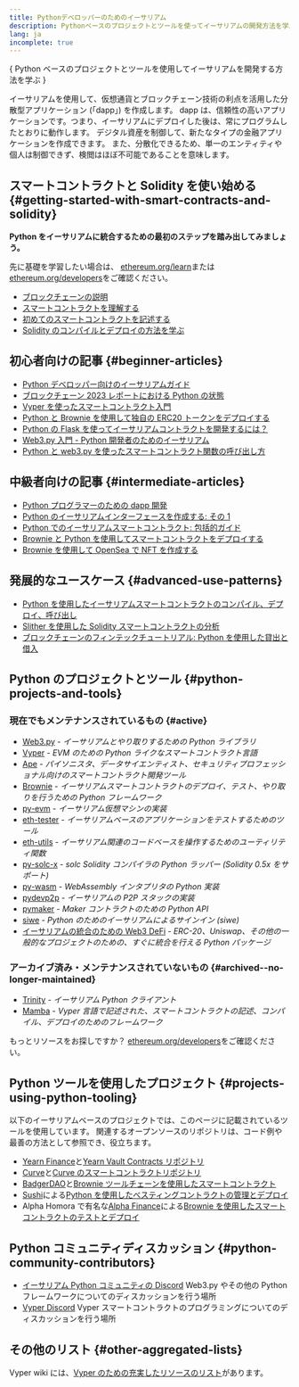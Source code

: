 ```yaml
---
title: Pythonデベロッパーのためのイーサリアム
description: Pythonベースのプロジェクトとツールを使ってイーサリアムの開発方法を学ぶ
lang: ja
incomplete: true
---
```


{
<FeaturedText>Python ベースのプロジェクトとツールを使用してイーサリアムを開発する方法を学ぶ</FeaturedText>
}

イーサリアムを使用して、仮想通貨とブロックチェーン技術の利点を活用した分散型アプリケーション (「dapp」) を作成します。 dapp は、信頼性の高いアプリケーションです。つまり、イーサリアムにデプロイした後は、常にプログラムしたとおりに動作します。 デジタル資産を制御して、新たなタイプの金融アプリケーションを作成できます。 また、分散化できるため、単一のエンティティや個人は制御できず、検閲はほぼ不可能であることを意味します。

## スマートコントラクトと Solidity を使い始める \{#getting-started-with-smart-contracts-and-solidity}

**Python をイーサリアムに統合するための最初のステップを踏み出してみましょう。**

先に基礎を学習したい場合は、 [ethereum.org/learn](/learn/)または[ethereum.org/developers](/developers/)をご確認ください。

- [ブロックチェーンの説明](https://kauri.io/article/d55684513211466da7f8cc03987607d5/blockchain-explained)
- [スマートコントラクトを理解する](https://kauri.io/article/e4f66c6079e74a4a9b532148d3158188/ethereum-101-part-5-the-smart-contract)
- [初めてのスマートコントラクトを記述する](https://kauri.io/article/124b7db1d0cf4f47b414f8b13c9d66e2/remix-ide-your-first-smart-contract)
- [Solidity のコンパイルとデプロイの方法を学ぶ](https://kauri.io/article/973c5f54c4434bb1b0160cff8c695369/understanding-smart-contract-compilation-and-deployment)

## 初心者向けの記事 \{#beginner-articles}

- [Python デベロッパー向けのイーサリアムガイド](https://snakecharmers.ethereum.org/a-developers-guide-to-ethereum-pt-1/)
- [ブロックチェーン 2023 レポートにおける Python の状態](https://tradingstrategy.ai/blog/the-state-of-python-in-blockchain-in-2023)
- [Vyper を使ったスマートコントラクト入門](https://kauri.io/#collections/Getting%20Started/an-introduction-to-smart-contracts-with-vyper/)
- [Python と Brownie を使用して独自の ERC20 トークンをデプロイする](https://betterprogramming.pub/python-blockchain-token-deployment-tutorial-create-an-erc20-77a5fd2e1a58)
- [Python の Flask を使ってイーサリアムコントラクトを開発するには？](https://medium.com/coinmonks/how-to-develop-ethereum-contract-using-python-flask-9758fe65976e)
- [Web3.py 入門 - Python 開発者のためのイーサリアム](https://www.dappuniversity.com/articles/web3-py-intro)
- [Python と web3.py を使ったスマートコントラクト関数の呼び出し方](https://stackoverflow.com/questions/57580702/how-to-call-a-smart-contract-function-using-python-and-web3-py)

## 中級者向けの記事 \{#intermediate-articles}

- [Python プログラマーのための dapp 開発](https://levelup.gitconnected.com/dapps-development-for-python-developers-f52b32b54f28)
- [Python のイーサリアムインターフェースを作成する: その 1](https://hackernoon.com/creating-a-python-ethereum-interface-part-1-4d2e47ea0f4d)
- [Python でのイーサリアムスマートコントラクト: 包括的ガイド](https://hackernoon.com/ethereum-smart-contracts-in-python-a-comprehensive-ish-guide-771b03990988)
- [Brownie と Python を使用してスマートコントラクトをデプロイする](https://dev.to/patrickalphac/using-brownie-for-to-deploy-smart-contracts-1kkp)
- [Brownie を使用して OpenSea で NFT を作成する](https://www.freecodecamp.org/news/how-to-make-an-nft-and-render-on-opensea-marketplace/)

## 発展的なユースケース \{#advanced-use-patterns}

- [Python を使用したイーサリアムスマートコントラクトのコンパイル、デプロイ、呼び出し](https://yohanes.gultom.id/2018/11/28/compiling-deploying-and-calling-ethereum-smartcontract-using-python/)
- [Slither を使用した Solidity スマートコントラクトの分析](https://kauri.io/#collections/DevOps/analyze-solidity-smart-contracts-with-slither/#analyze-solidity-smart-contracts-with-slither)
- [ブロックチェーンのフィンテックチュートリアル: Python を使用した貸出と借入](https://blog.chain.link/blockchain-fintech-defi-tutorial-lending-borrowing-python/)

## Python のプロジェクトとツール \{#python-projects-and-tools}

### 現在でもメンテナンスされているもの \{#active}

- [Web3.py](https://github.com/ethereum/web3.py) - _イーサリアムとやり取りするための Python ライブラリ_
- [Vyper](https://github.com/ethereum/vyper/) - _EVM のための Python ライクなスマートコントラクト言語_
- [Ape](https://github.com/ApeWorX/ape) - _パイソニスタ、データサイエンティスト、セキュリティプロフェッショナル向けのスマートコントラクト開発ツール_
- [Brownie](https://github.com/eth-brownie/brownie) - _イーサリアムスマートコントラクトのデプロイ、テスト、やり取りを行うための Python フレームワーク_
- [py-evm](https://github.com/ethereum/py-evm) - _イーサリアム仮想マシンの実装_
- [eth-tester](https://github.com/ethereum/eth-tester) - _イーサリアムベースのアプリケーションをテストするためのツール_
- [eth-utils](https://github.com/ethereum/eth-utils/) - _イーサリアム関連のコードベースを操作するためのユーティリティ関数_
- [py-solc-x](https://pypi.org/project/py-solc-x/) - _solc Solidity コンパイラの Python ラッパー (Solidity 0.5x をサポート)_
- [py-wasm](https://github.com/ethereum/py-wasm) - _WebAssembly インタプリタの Python 実装_
- [pydevp2p](https://github.com/ethereum/pydevp2p) - _イーサリアムの P2P スタックの実装_
- [pymaker](https://github.com/makerdao/pymaker) - _Maker コントラクトのための Python API_
- [siwe](https://github.com/spruceid/siwe-py) - _Python のためのイーサリアムによるサインイン (siwe)_
- [イーサリアムの統合のための Web3 DeFi](https://github.com/tradingstrategy-ai/web3-ethereum-defi) - _ERC-20、Uniswap、その他の一般的なプロジェクトのための、すぐに統合を行える Python パッケージ_

### アーカイブ済み・メンテナンスされていないもの \{#archived--no-longer-maintained}

- [Trinity](https://github.com/ethereum/trinity) - _イーサリアム Python クライアント_
- [Mamba](https://github.com/arjunaskykok/mamba) - _Vyper 言語で記述された、スマートコントラクトの記述、コンパイル、デプロイのためのフレームワーク_

もっとリソースをお探しですか？ [ethereum.org/developers](/developers/)をご確認ください。

## Python ツールを使用したプロジェクト \{#projects-using-python-tooling}

以下のイーサリアムベースのプロジェクトでは、このページに記載されているツールを使用しています。 関連するオープンソースのリポジトリは、コード例や最善の方法として参照でき、役立ちます。

- [Yearn Finance](https://yearn.finance/)と[Yearn Vault Contracts リポジトリ](https://github.com/yearn/yearn-vaults)
- [Curve](https://curve.fi/)と[Curve のスマートコントラクトリポジトリ](https://github.com/curvefi/curve-contract)
- [BadgerDAO](https://badger.com/)と[Brownie ツールチェーンを使用したスマートコントラクト](https://github.com/Badger-Finance/badger-system)
- [Sushi](https://sushi.com/)による[Python を使用したべスティングコントラクトの管理とデプロイ](https://github.com/sushiswap/sushi-vesting-protocols)
- Alpha Homora で有名な[Alpha Finance](https://alphafinance.io/)による[Brownie を使用したスマートコントラクトのテストとデプロイ](https://github.com/AlphaFinanceLab/alpha-staking-contract)

## Python コミュニティディスカッション \{#python-community-contributors}

- [イーサリアム Python コミュニティの Discord](https://discord.gg/9zk7snTfWe) Web3.py やその他の Python フレームワークについてのディスカッションを行う場所
- [Vyper Discord](https://discord.gg/SdvKC79cJk) Vyper スマートコントラクトのプログラミングについてのディスカッションを行う場所

## その他のリスト \{#other-aggregated-lists}

Vyper wiki には、[Vyper のための充実したリソースのリスト](https://github.com/ethereum/vyper/wiki/Vyper-tools-and-resources)があります。

